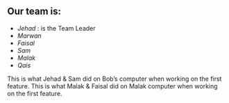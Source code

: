 

## Our  team is:

- *Jehad* : is the Team Leader
- *Marwan* 
- *Faisal* 
- *Sam*
- *Malak* 
- *Qais*



This is what Jehad & Sam did on Bob’s computer when working on the first feature.
This is what Malak & Faisal did on Malak computer when working on the first feature.


